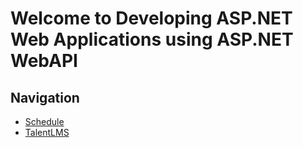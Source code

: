 # Welcome to Developing ASP.NET Web Applications using ASP.NET WebAPI

## Navigation

* [Schedule](https://docs.google.com/spreadsheets/d/1RSYyNb_of2pbDCkT-2hSgGC-z_LAA5W2/edit?gid=1376075748#gid=1376075748)
* [TalentLMS](https://academyforprogramming-qinshiftacademy.talentlms.com/dashboard)
